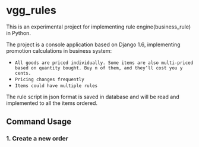 vgg_rules
==============

This is an experimental project for implementing rule engine(business_rule) in Python.

The project is a console application based on Django 1.6, implementing promotion calculations in business system:
* `All goods are priced individually. Some items are also multi-priced based on quantity bought. Buy n of them, and they’ll cost you y cents.`
* `Pricing changes frequently`
* `Items could have multiple rules`

The rule script in json format is saved in database and will be read and implemented to all the items ordered.




## Command Usage

### 1. Create a new order




